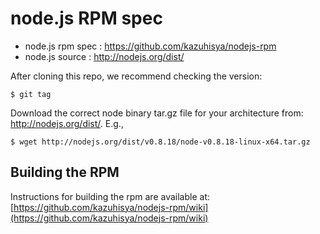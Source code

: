 #  node.js RPM spec
* node.js rpm spec : https://github.com/kazuhisya/nodejs-rpm
* node.js source   : http://nodejs.org/dist/

After cloning this repo, we recommend checking the version:

    $ git tag

Download the correct node binary tar.gz file for your architecture from: http://nodejs.org/dist/.  E.g.,

    $ wget http://nodejs.org/dist/v0.8.18/node-v0.8.18-linux-x64.tar.gz

## Building the RPM
Instructions for building the rpm are available at: [https://github.com/kazuhisya/nodejs-rpm/wiki](https://github.com/kazuhisya/nodejs-rpm/wiki)
